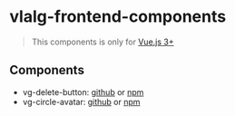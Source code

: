 # vlalg-frontend-components
> This components is only for [Vue.js 3+](https://vuejs.org/)
## Components
- vg-delete-button: [github](https://github.com/VemLavarALoucaGamers/vlalg-frontend-components/tree/main/vue-components/vg-delete-button) or [npm](https://www.npmjs.com/package/@vemlavaraloucagamers/vg-delete-button)
- vg-circle-avatar: [github](https://github.com/VemLavarALoucaGamers/vlalg-frontend-components/tree/main/vue-components/vg-circle-avatar) or [npm](https://www.npmjs.com/package/@vemlavaraloucagamers/vg-circle-avatar)
